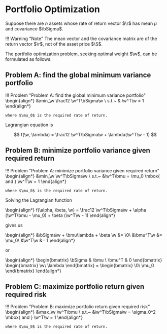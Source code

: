 # Portfolio Optimization
Suppose there are $n$ assets whose rate of return vector $\r$ has mean $\mu$ and covariance $\bSigma$.

!!! Warning "Note"
    The mean vector and the covariance matrix are of the return vector $\r$, not of the asset price $\S$.
    
The portfolio optimization problem, seeking optimal weight $\w$, can be formulated as follows:

## Problem A: find the global minimum variance portfolio
!!! Problem "Problem A: find the global minimum variance portfolio"
    \begin{align*}
    &\min_\w \frac12 \w^T\bSigma\w \\
    s.t.~ & \w^T\w = 1
    \end{align*}

    where $\mu_0$ is the required rate of return. 

Lagrangian equation is

$$
    f(\w, \lambda) = \frac12 \w^T\bSigma\w + \lambda(\w^T\w - 1)
$$

## Problem B: minimize portfolio variance given required return
!!! Problem "Problem A: minimize portfolio variance given required return"
    \begin{align*}
    &\min_\w \w^T\bSigma\w \\
    s.t.~ &\w^T\bmu = \mu_0 \mbox{ and } \w^T\w = 1
    \end{align*}

    where $\mu_0$ is the required rate of return. 

Solving the Lagrangian function

\begin{align*}
    f(\alpha, \beta, \w) = \frac12 \w^T\bSigma\w + \alpha (\w^T\bmu - \mu_0) + \beta (\w^T\w - 1)
\end{align*}

gives us

\begin{align*}
    &\bSigma\w + \bmu\lambda + \beta \w &= \0\\
    &\bmu^T\w &= \mu_0\\
    &\w^T\w &= 1
\end{align*}

or

\begin{align*}
    \begin{bmatrix}
    \bSigma & \bmu \\
    \bmu^T & 0
    \end{bmatrix}
    \begin{bmatrix}
    \w\\
    \lambda
    \end{bmatrix}
    =
    \begin{bmatrix}
    \0\\
    \mu_0
    \end{bmatrix}
\end{align*}

## Problem C: maximize portfolio return given required risk
!!! Problem "Problem B: maximize portfolio return given required risk"
    \begin{align*}
    &\max_\w \w^T\bmu \\
    s.t.~ &\w^T\bSigma\w = \sigma_0^2 \mbox{ and } \w^T\w = 1
    \end{align*}

    where $\mu_0$ is the required rate of return. 

